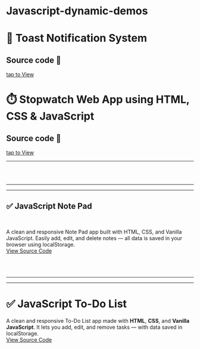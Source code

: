 # Javascript-dynamic-demos

 

# 🚀 Toast Notification System

 ## Source code   📂 <br>
[tap to View](https://github.com/13-Bhupendra/Javascript-dynamic-demos/tree/main/Toast%20Notification%20JS)

 
 
# ⏱️ Stopwatch Web App using HTML, CSS & JavaScript

 ## Source code   📂 <br>
[tap to View](https://github.com/13-Bhupendra/Javascript-dynamic-demos/tree/main/StopWatch%20Application)

---
 
<br><br><hr><hr>
### <h2> ✅ JavaScript Note Pad </h2> <br>
 A clean and responsive Note Pad app built with HTML, CSS, and Vanilla JavaScript. Easily add, edit, and delete notes — all data is saved in your browser using localStorage.
 <br>
 [View Source Code](https://github.com/13-Bhupendra/Javascript-dynamic-demos/tree/main/NotePad%20application)  

 

<br><br><hr><hr>
# ✅ JavaScript To-Do List

A clean and responsive To-Do List app made with **HTML**, **CSS**, and **Vanilla JavaScript**. It lets you add, edit, and remove tasks — with data saved in localStorage.
<br>
 [View Source Code]( https://github.com/13-Bhupendra/Javascript-dynamic-demos/tree/main/todoList%20Application)  

 
